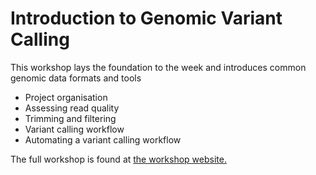 # Introduction to Genomic Variant Calling


This workshop lays the foundation to the week and introduces common genomic data formats and tools

- Project organisation
- Assessing read quality
- Trimming and filtering
- Variant calling workflow
- Automating a variant calling workflow

The full workshop is found at [the workshop website.](https://otagobioinformaticsspringschool.github.io/wrangling-genomics-nesi/)